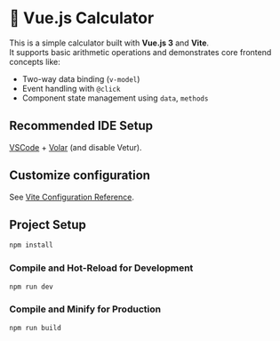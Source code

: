 # 🧮 Vue.js Calculator

This is a simple calculator built with **Vue.js 3** and **Vite**.  
It supports basic arithmetic operations and demonstrates core frontend concepts like:

- Two-way data binding (`v-model`)
- Event handling with `@click`
- Component state management using `data`, `methods`

## Recommended IDE Setup

[VSCode](https://code.visualstudio.com/) + [Volar](https://marketplace.visualstudio.com/items?itemName=Vue.volar) (and disable Vetur).

## Customize configuration

See [Vite Configuration Reference](https://vitejs.dev/config/).

## Project Setup

```sh
npm install
```

### Compile and Hot-Reload for Development

```sh
npm run dev
```

### Compile and Minify for Production

```sh
npm run build
```
